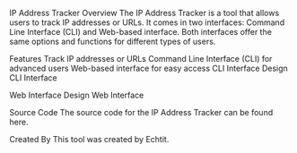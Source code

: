 IP Address Tracker
Overview
The IP Address Tracker is a tool that allows users to track IP addresses or URLs. It comes in two interfaces: Command Line Interface (CLI) and Web-based interface. Both interfaces offer the same options and functions for different types of users.

Features
Track IP addresses or URLs
Command Line Interface (CLI) for advanced users
Web-based interface for easy access
CLI Interface Design
CLI Interface

Web Interface Design
Web Interface

Source Code
The source code for the IP Address Tracker can be found here.

Created By
This tool was created by Echtit.
